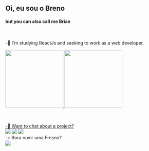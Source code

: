 ## Oi, eu sou o Breno
#### but you can also call me Brian
<br />

-📒 I'm studying ReactJs and seeking to work as a web developer.

<div>
  <a href="https://github.com/brenoalexandre">
  <img height="180em" src="https://github-readme-stats.vercel.app/api?username=BrenoAlexandre&show_icons=true&count_private=true&theme=chartreuse-dark" />
  <img height="180em" src="https://github-readme-stats.vercel.app/api/top-langs/?username=BrenoAlexandre&layout=compact&show_icons=true&count_private=true&theme=chartreuse-dark" />
</div>

  ##
  
<br />
-💬 Want to chat about a project?

 <div>
  <a href="https://www.linkedin.com/in/breno-alexandre/"><img src="https://img.shields.io/badge/LinkedIn-0077B5?style=for-the-badge&logo=linkedin&logoColor=white" /></a>
  <a href="https://www.instagram.com/breno_o_alexandre/"><img src="https://img.shields.io/badge/Instagram-E4405F?style=for-the-badge&logo=instagram&logoColor=white" /></a>
  <a href="mailto:bdebreno19@gmail.com"><img src="https://img.shields.io/badge/Gmail-D14836?style=for-the-badge&logo=gmail&logoColor=white" /></a>
</div
   
<br />
-🎶 Bora ouvir uma Fresno?
<div>
  <a href="https://open.spotify.com/artist/2sFXe6NbmT3k7Qy4N8fE7f"><img src="https://img.shields.io/badge/Spotify-1ED760?&style=for-the-badge&logo=spotify&logoColor=white" /></a>
</div>
